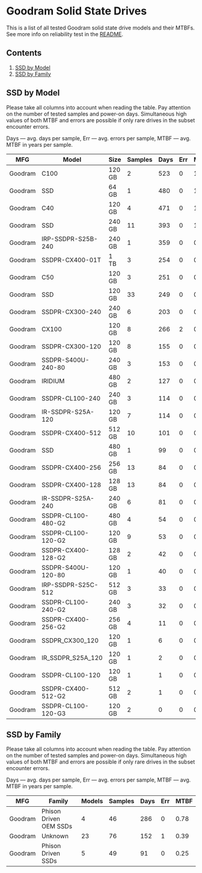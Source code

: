 Goodram Solid State Drives
==========================

This is a list of all tested Goodram solid state drive models and their MTBFs. See
more info on reliability test in the [README](https://github.com/linuxhw/SMART).

Contents
--------

1. [ SSD by Model  ](#ssd-by-model)
2. [ SSD by Family ](#ssd-by-family)

SSD by Model
------------

Please take all columns into account when reading the table. Pay attention on the
number of tested samples and power-on days. Simultaneous high values of both MTBF
and errors are possible if only rare drives in the subset encounter errors.

Days — avg. days per sample,
Err  — avg. errors per sample,
MTBF — avg. MTBF in years per sample.

| MFG       | Model              | Size   | Samples | Days  | Err   | MTBF   |
|-----------|--------------------|--------|---------|-------|-------|--------|
| Goodram   | C100               | 120 GB | 2       | 523   | 0     | 1.44   |
| Goodram   | SSD                | 64 GB  | 1       | 480   | 0     | 1.32   |
| Goodram   | C40                | 120 GB | 4       | 471   | 0     | 1.29   |
| Goodram   | SSD                | 240 GB | 11      | 393   | 0     | 1.08   |
| Goodram   | IRP-SSDPR-S25B-240 | 240 GB | 1       | 359   | 0     | 0.99   |
| Goodram   | SSDPR-CX400-01T    | 1 TB   | 3       | 254   | 0     | 0.70   |
| Goodram   | C50                | 120 GB | 3       | 251   | 0     | 0.69   |
| Goodram   | SSD                | 120 GB | 33      | 249   | 0     | 0.68   |
| Goodram   | SSDPR-CX300-240    | 240 GB | 6       | 203   | 0     | 0.56   |
| Goodram   | CX100              | 120 GB | 8       | 266   | 2     | 0.44   |
| Goodram   | SSDPR-CX300-120    | 120 GB | 8       | 155   | 0     | 0.43   |
| Goodram   | SSDPR-S400U-240-80 | 240 GB | 3       | 153   | 0     | 0.42   |
| Goodram   | IRIDIUM            | 480 GB | 2       | 127   | 0     | 0.35   |
| Goodram   | SSDPR-CL100-240    | 240 GB | 3       | 114   | 0     | 0.31   |
| Goodram   | IR-SSDPR-S25A-120  | 120 GB | 7       | 114   | 0     | 0.31   |
| Goodram   | SSDPR-CX400-512    | 512 GB | 10      | 101   | 0     | 0.28   |
| Goodram   | SSD                | 480 GB | 1       | 99    | 0     | 0.27   |
| Goodram   | SSDPR-CX400-256    | 256 GB | 13      | 84    | 0     | 0.23   |
| Goodram   | SSDPR-CX400-128    | 128 GB | 13      | 84    | 0     | 0.23   |
| Goodram   | IR-SSDPR-S25A-240  | 240 GB | 6       | 81    | 0     | 0.22   |
| Goodram   | SSDPR-CL100-480-G2 | 480 GB | 4       | 54    | 0     | 0.15   |
| Goodram   | SSDPR-CL100-120-G2 | 120 GB | 9       | 53    | 0     | 0.15   |
| Goodram   | SSDPR-CX400-128-G2 | 128 GB | 2       | 42    | 0     | 0.12   |
| Goodram   | SSDPR-S400U-120-80 | 120 GB | 1       | 40    | 0     | 0.11   |
| Goodram   | IRP-SSDPR-S25C-512 | 512 GB | 3       | 33    | 0     | 0.09   |
| Goodram   | SSDPR-CL100-240-G2 | 240 GB | 3       | 32    | 0     | 0.09   |
| Goodram   | SSDPR-CX400-256-G2 | 256 GB | 4       | 11    | 0     | 0.03   |
| Goodram   | SSDPR_CX300_120    | 120 GB | 1       | 6     | 0     | 0.02   |
| Goodram   | IR_SSDPR_S25A_120  | 120 GB | 1       | 2     | 0     | 0.01   |
| Goodram   | SSDPR-CL100-120    | 120 GB | 1       | 1     | 0     | 0.00   |
| Goodram   | SSDPR-CX400-512-G2 | 512 GB | 2       | 1     | 0     | 0.00   |
| Goodram   | SSDPR-CL100-120-G3 | 120 GB | 2       | 0     | 0     | 0.00   |

SSD by Family
-------------

Please take all columns into account when reading the table. Pay attention on the
number of tested samples and power-on days. Simultaneous high values of both MTBF
and errors are possible if only rare drives in the subset encounter errors.

Days — avg. days per sample,
Err  — avg. errors per sample,
MTBF — avg. MTBF in years per sample.

| MFG       | Family                 | Models | Samples | Days  | Err   | MTBF   |
|-----------|------------------------|--------|---------|-------|-------|--------|
| Goodram   | Phison Driven OEM SSDs | 4      | 46      | 286   | 0     | 0.78   |
| Goodram   | Unknown                | 23     | 76      | 152   | 1     | 0.39   |
| Goodram   | Phison Driven SSDs     | 5      | 49      | 91    | 0     | 0.25   |
